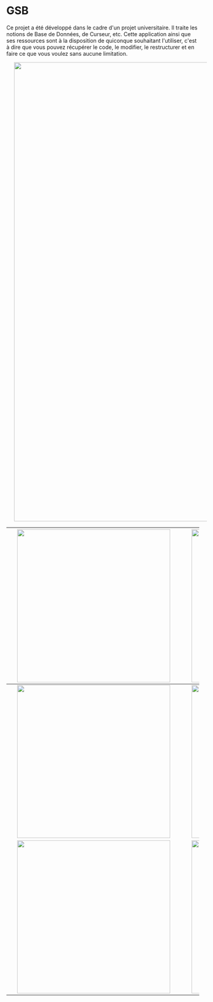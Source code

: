 # GSB
Ce projet a été développé dans le cadre d'un projet universitaire. Il traite les notions de Base de Données, de Curseur, etc. Cette application ainsi que ses ressources sont à la disposition de quiconque souhaitant l'utiliser, c'est à dire que vous pouvez récupérer le code, le modifier, le restructurer et en faire ce que vous voulez sans aucune limitation.

<img src="https://github.com/frantzoe/GSB_Java/raw/master/gsb_java1.png" width="1200" align="center" hspace="20">

| <img src="https://github.com/frantzoe/GSB_Java/raw/master/Screenshot_2015-04-08-15-45-23.png" width="400" align="left" hspace="20"> | <img src="https://github.com/frantzoe/GSB_Java/raw/master/Screenshot_2015-04-08-15-45-28.png" width="400" align="right" hspace="20"> |
| ------------- | ------------- |
| <img src="https://github.com/frantzoe/GSB_Java/raw/master/Screenshot_2015-04-08-15-45-55.png" width="400" align="left" hspace="20"> | <img src="https://github.com/frantzoe/GSB_Java/raw/master/Screenshot_2015-04-08-15-46-07.png" width="400" align="right" hspace="20"> |
| <img src="https://github.com/frantzoe/GSB_Java/raw/master/Screenshot_2015-04-08-15-46-20.png" width="400" align="left" hspace="20"> | <img src="https://github.com/frantzoe/GSB_Java/raw/master/Screenshot_2015-04-08-15-47-40.png" width="400" align="right" hspace="20"> |
